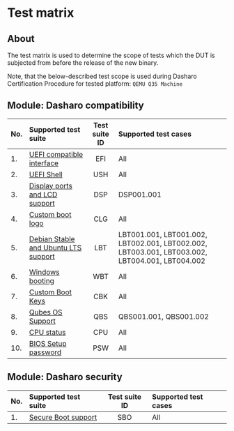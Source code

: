 # Test matrix

## About

The test matrix is used to determine the scope of tests which the DUT is
subjected from before the release of the new binary.

Note, that the below-described test scope is used during Dasharo
Certification Procedure for tested platform:
`QEMU Q35 Machine`

## Module: Dasharo compatibility

| No.  | Supported test suite                              | Test suite ID | Supported test cases                 |
|:-----|:--------------------------------------------------|:-------------:|:-------------------------------------|
| 1.   | [UEFI compatible interface][EFI]                  | EFI           | All                                  |
| 2.   | [UEFI Shell][USH]                                 | USH           | All                                  |
| 3.   | [Display ports and LCD support][DSP]              | DSP           | DSP001.001      |
| 4.   | [Custom boot logo][CLG]                           | CLG           | All                                  |
| 5.  | [Debian Stable and Ubuntu LTS support][LBT]       | LBT           | LBT001.001, LBT001.002, LBT002.001, LBT002.002, LBT003.001, LBT003.002, LBT004.001, LBT004.002|
| 6.  | [Windows booting][WBT]                            | WBT           | All                                  |
| 7.  | [Custom Boot Keys][CBK]                           | CBK           | All                                  |
| 8.  | [Qubes OS Support][QBS]                        | QBS           | QBS001.001, QBS001.002 |
| 9.  | [CPU status][CPU]                                 | CPU           | All                                  |
| 10.  | [BIOS Setup password][PSW]                        | PSW           | All                                  |

[EFI]: ../../unified-test-documentation/dasharo-compatibility/30M-uefi-compatible-interface.md
[USH]: ../../unified-test-documentation/dasharo-compatibility/30P-uefi-shell.md
[DSP]: ../../unified-test-documentation/dasharo-compatibility/31E-display-ports-and-lcd.md
[CLG]: ../../unified-test-documentation/dasharo-compatibility/304-custom-logo.md
[LBT]: ../../unified-test-documentation/dasharo-compatibility/308-debian-stable-and-ubuntu-lts-support.md
[WBT]: ../../unified-test-documentation/dasharo-compatibility/31A-windows-booting.md
[CBK]: ../../unified-test-documentation/dasharo-compatibility/303-custom-boot-menu-key.md
[QBS]: ../../unified-test-documentation/dasharo-compatibility/309-qubesos-support.md
[CPU]: ../../unified-test-documentation/dasharo-compatibility/31T-cpu-status.md
[PSW]: ../../unified-test-documentation/dasharo-compatibility/329-bios-setup-password.md

## Module: Dasharo security

| No.  | Supported test suite                              | Test suite ID | Supported test cases                 |
|:-----|:--------------------------------------------------|:-------------:|:-------------------------------------|
| 1.   | [Secure Boot support][SBO]                        | SBO           | All                                  |

[SBO]: ../../unified-test-documentation/dasharo-security/206-secure-boot.md
